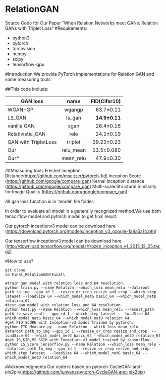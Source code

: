 # RelationGAN
Source Code for Our Paper "When Relation Networks meet GANs: Relation GANs with Triplet Loss"
#Requirements:
* python3
* pytorch
* torchvision
* numpy
* scipy
* tensorflow-gpu

#Introduction
We provide PyTorch implementations for Relation GAN and some measuring tools.

##This code include:

| GAN loss        | name           | FID(Cifar10) |
| ------------- |:-------------:| -----:|
| WGAN-GP      | wgangp | 63.7±0.11 |
| LS_GAN      | ls_gan      | __14.9±0.11__|
| vanilla GAN | sgan      |   26.4±0.16 |
| Relativistic_GAN | rele      |   24.1±0.19 |
| GAN with TripletLoss | triplet      |    39.23±0.23 |
| Our | relu_mean     |    13.5±0.080 |
| Our* | mean_relu       |    47.9±0.30 |

##Measuring tools
Frechet Inception Distance(https://github.com/mseitzer/pytorch-fid)
Inception Score (https://github.com/google/compare_gan)
Kernel Inception distance (https://github.com/google/compare_gan)
Multi-scale Structural Similarity for Image Quality (https://github.com/google/compare_gan)

All gan loss function is in 'model' file folder.

In order to evaluate all model in a generally recognized method.We use both tensorflow model and pytorch model to get final result. 

Our pytorch inceptionv3 model can be download here (https://download.pytorch.org/models/inception_v3_google-1a9a5a14.pth)

Our tensorflow inceptionv3 model can be download here (http://download.tensorflow.org/models/frozen_inception_v1_2015_12_05.tar.gz)

#How to use? 
```
git clone 
cd Final_RelationGAN\Final\
```
```
#train gan model with relation loss and 64 resolution.
python train.py --name Relation --which_loss mean_relu --dataroot path_to_img --gpu_id 1 --resize_or_crop resize_and_crop --which_step lateset --loadSize 64 --which_model_netG basic_64 --which_model_netD relation_64 
#test gan model with relation loss and 64 resolution.
python test.py --name Relation --which_loss mean_relu --result_path path_to_save_reult --gpu_id 1 --which_step lateset  --loadSize 64 --which_model_netG basic_64 --which_model_netD relation_64
#get FID SCORE with Inception-v3 model trained by pytorch.
python FID_Measure.py --name Relation --which_loss mean_relu --dataroot path_to_img --gpu_id 1 --resize_or_crop resize_and_crop  --loadSize 64 --which_model_netG basic_64 --which_model_netD relation_64
#get IS,KID,MS_SSIM with Inception-v3 model trained by tensorflow.
python IS_Score_Tensorflow.py --name Relation --which_loss mean_relu --dataroot path_to_img --gpu_id 1 --resize_or_crop resize_and_crop --which_step lateset  --loadSize 64 --which_model_netG basic_64 --which_model_netD relation_64
```
#Acknowledgments
Our code is based on pytorch-CycleGAN-and-pix2pix(https://github.com/junyanz/pytorch-CycleGAN-and-pix2pix)



